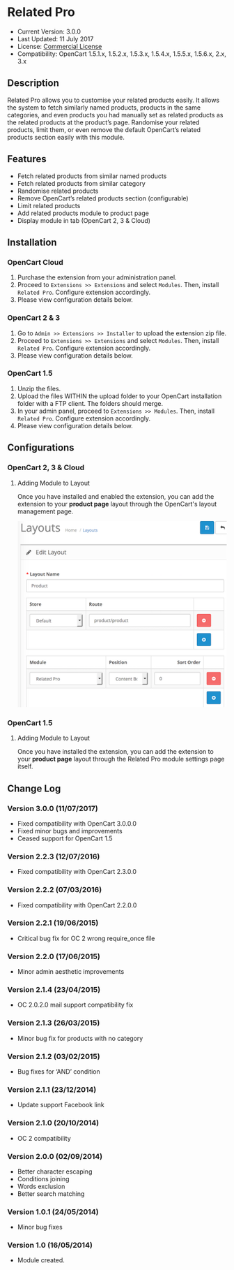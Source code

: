 # Related Pro

* Current Version: 3.0.0
* Last Updated: 11 July 2017
* License: [Commercial License][1]
* Compatibility: OpenCart 1.5.1.x, 1.5.2.x, 1.5.3.x, 1.5.4.x, 1.5.5.x, 1.5.6.x, 2.x, 3.x


[1]: https://www.marketinsg.com/usage-license

## Description

Related Pro allows you to customise your related products easily. It allows the system to fetch similarly named products, products in the same categories, and even products you had manually set as related products as the related products at the product’s page. Randomise your related products, limit them, or even remove the default OpenCart’s related products section easily with this module.

## Features

* Fetch related products from similar named products
* Fetch related products from similar category
* Randomise related products
* Remove OpenCart’s related products section (configurable)
* Limit related products
* Add related products module to product page
* Display module in tab (OpenCart 2, 3 & Cloud)

## Installation

### OpenCart Cloud

1. Purchase the extension from your administration panel.
2. Proceed to `Extensions >> Extensions` and select `Modules`. Then, install `Related Pro`. Configure extension accordingly.
3. Please view configuration details below.

### OpenCart 2 & 3

1. Go to `Admin >> Extensions >> Installer` to upload the extension zip file.
2. Proceed to `Extensions >> Extensions` and select `Modules`. Then, install `Related Pro`. Configure extension accordingly.
3. Please view configuration details below.

### OpenCart 1.5

1. Unzip the files.
2. Upload the files WITHIN the upload folder to your OpenCart installation folder with a FTP client. The folders should merge.
3. In your admin panel, proceed to `Extensions >> Modules`. Then, install `Related Pro`. Configure extension accordingly.
4. Please view configuration details below.

## Configurations

### OpenCart 2, 3 & Cloud

1. Adding Module to Layout

	Once you have installed and enabled the extension, you can add the extension to your __product page__ layout through the OpenCart's layout management page.

	![Screenshot](images/related_pro/image-1.png)

### OpenCart 1.5

1. Adding Module to Layout

	Once you have installed the extension, you can add the extension to your __product page__ layout through the Related Pro module settings page itself.

## Change Log

### Version 3.0.0 (11/07/2017)
* Fixed compatibility with OpenCart 3.0.0.0
* Fixed minor bugs and improvements
* Ceased support for OpenCart 1.5
### Version 2.2.3 (12/07/2016)
* Fixed compatibility with OpenCart 2.3.0.0
### Version 2.2.2 (07/03/2016)
* Fixed compatibility with OpenCart 2.2.0.0
### Version 2.2.1 (19/06/2015)
* Critical bug fix for OC 2 wrong require_once file
### Version 2.2.0 (17/06/2015)
* Minor admin aesthetic improvements
### Version 2.1.4 (23/04/2015)
* OC 2.0.2.0 mail support compatibility fix
### Version 2.1.3 (26/03/2015)
* Minor bug fix for products with no category
### Version 2.1.2 (03/02/2015)
* Bug fixes for ‘AND’ condition
### Version 2.1.1 (23/12/2014)
* Update support Facebook link
### Version 2.1.0 (20/10/2014)
* OC 2 compatibility
### Version 2.0.0 (02/09/2014)
* Better character escaping
* Conditions joining
* Words exclusion
* Better search matching
### Version 1.0.1 (24/05/2014)
* Minor bug fixes
### Version 1.0 (16/05/2014)
* Module created.